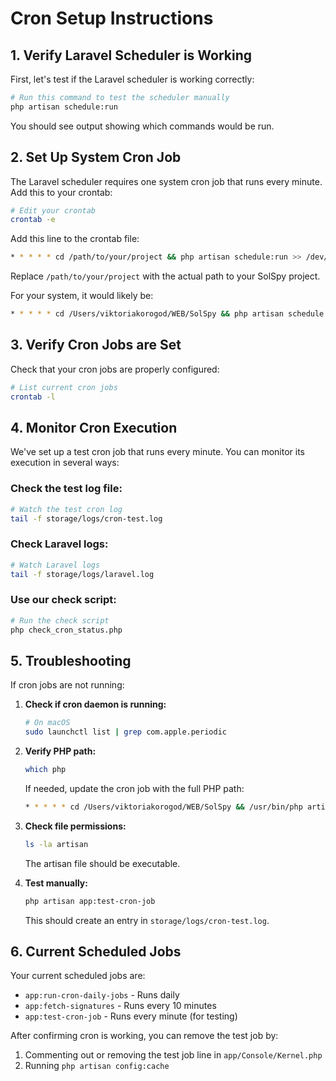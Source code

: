 # Cron Setup Instructions

## 1. Verify Laravel Scheduler is Working

First, let's test if the Laravel scheduler is working correctly:

```bash
# Run this command to test the scheduler manually
php artisan schedule:run
```

You should see output showing which commands would be run.

## 2. Set Up System Cron Job

The Laravel scheduler requires one system cron job that runs every minute. Add this to your crontab:

```bash
# Edit your crontab
crontab -e
```

Add this line to the crontab file:
```bash
* * * * * cd /path/to/your/project && php artisan schedule:run >> /dev/null 2>&1
```

Replace `/path/to/your/project` with the actual path to your SolSpy project.

For your system, it would likely be:
```bash
* * * * * cd /Users/viktoriakorogod/WEB/SolSpy && php artisan schedule:run >> /dev/null 2>&1
```

## 3. Verify Cron Jobs are Set

Check that your cron jobs are properly configured:

```bash
# List current cron jobs
crontab -l
```

## 4. Monitor Cron Execution

We've set up a test cron job that runs every minute. You can monitor its execution in several ways:

### Check the test log file:
```bash
# Watch the test cron log
tail -f storage/logs/cron-test.log
```

### Check Laravel logs:
```bash
# Watch Laravel logs
tail -f storage/logs/laravel.log
```

### Use our check script:
```bash
# Run the check script
php check_cron_status.php
```

## 5. Troubleshooting

If cron jobs are not running:

1. **Check if cron daemon is running:**
   ```bash
   # On macOS
   sudo launchctl list | grep com.apple.periodic
   ```

2. **Verify PHP path:**
   ```bash
   which php
   ```
   If needed, update the cron job with the full PHP path:
   ```bash
   * * * * * cd /Users/viktoriakorogod/WEB/SolSpy && /usr/bin/php artisan schedule:run >> /dev/null 2>&1
   ```

3. **Check file permissions:**
   ```bash
   ls -la artisan
   ```
   The artisan file should be executable.

4. **Test manually:**
   ```bash
   php artisan app:test-cron-job
   ```
   This should create an entry in `storage/logs/cron-test.log`.

## 6. Current Scheduled Jobs

Your current scheduled jobs are:
- `app:run-cron-daily-jobs` - Runs daily
- `app:fetch-signatures` - Runs every 10 minutes
- `app:test-cron-job` - Runs every minute (for testing)

After confirming cron is working, you can remove the test job by:
1. Commenting out or removing the test job line in `app/Console/Kernel.php`
2. Running `php artisan config:cache`